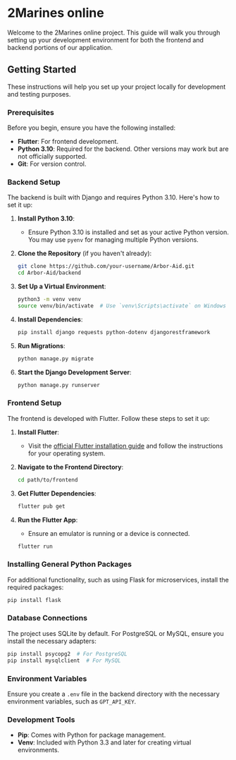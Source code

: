# 2Marines online

Welcome to the 2Marines online project. This guide will walk you through setting up your development environment for both the frontend and backend portions of our application.

## Getting Started

These instructions will help you set up your project locally for development and testing purposes.

### Prerequisites

Before you begin, ensure you have the following installed:

- **Flutter**: For frontend development.
- **Python 3.10**: Required for the backend. Other versions may work but are not officially supported.
- **Git**: For version control.

### Backend Setup

The backend is built with Django and requires Python 3.10. Here's how to set it up:

1. **Install Python 3.10**:

   - Ensure Python 3.10 is installed and set as your active Python version. You may use `pyenv` for managing multiple Python versions.
2. **Clone the Repository** (if you haven't already):

   ```bash
   git clone https://github.com/your-username/Arbor-Aid.git
   cd Arbor-Aid/backend
   ```
3. **Set Up a Virtual Environment**:

   ```bash
   python3 -m venv venv
   source venv/bin/activate  # Use `venv\Scripts\activate` on Windows
   ```
4. **Install Dependencies**:

   ```bash
   pip install django requests python-dotenv djangorestframework
   ```
5. **Run Migrations**:

   ```bash
   python manage.py migrate
   ```
6. **Start the Django Development Server**:

   ```bash
   python manage.py runserver
   ```

### Frontend Setup

The frontend is developed with Flutter. Follow these steps to set it up:

1. **Install Flutter**:

   - Visit the [official Flutter installation guide](https://flutter.dev/docs/get-started/install) and follow the instructions for your operating system.
2. **Navigate to the Frontend Directory**:

   ```bash
   cd path/to/frontend
   ```
3. **Get Flutter Dependencies**:

   ```bash
   flutter pub get
   ```
4. **Run the Flutter App**:

   - Ensure an emulator is running or a device is connected.

   ```bash
   flutter run
   ```

### Installing General Python Packages

For additional functionality, such as using Flask for microservices, install the required packages:

```bash
pip install flask
```

### Database Connections

The project uses SQLite by default. For PostgreSQL or MySQL, ensure you install the necessary adapters:

```bash
pip install psycopg2  # For PostgreSQL
pip install mysqlclient  # For MySQL
```

### Environment Variables

Ensure you create a `.env` file in the backend directory with the necessary environment variables, such as `GPT_API_KEY`.

### Development Tools

- **Pip**: Comes with Python for package management.
- **Venv**: Included with Python 3.3 and later for creating virtual environments.
